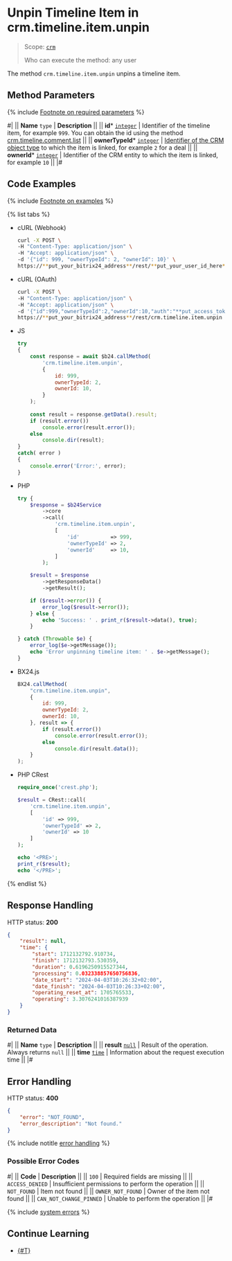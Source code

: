 # Unpin Timeline Item in crm.timeline.item.unpin

> Scope: [`crm`](../../../scopes/permissions.md)
>
> Who can execute the method: any user

The method `crm.timeline.item.unpin` unpins a timeline item.

## Method Parameters

{% include [Footnote on required parameters](../../../../_includes/required.md) %}

#|
|| **Name**
`type` | **Description** ||
|| **id***
[`integer`](../../../data-types.md) | Identifier of the timeline item, for example `999`. You can obtain the id using the method [crm.timeline.comment.list](../comments/crm-timeline-comment-list.md) ||
|| **ownerTypeId***
[`integer`](../../data-types.md#object_type) | [Identifier of the CRM object type](../../data-types.md#object_type) to which the item is linked, for example `2` for a deal ||
|| **ownerId***
[`integer`](../../../data-types.md) | Identifier of the CRM entity to which the item is linked, for example `10` ||
|#

## Code Examples

{% include [Footnote on examples](../../../../_includes/examples.md) %}

{% list tabs %}

- cURL (Webhook)

    ```bash
    curl -X POST \
    -H "Content-Type: application/json" \
    -H "Accept: application/json" \
    -d '{"id": 999, "ownerTypeId": 2, "ownerId": 10}' \
    https://**put_your_bitrix24_address**/rest/**put_your_user_id_here**/**put_your_webhook_here**/crm.timeline.item.unpin
    ```

- cURL (OAuth)

    ```bash
    curl -X POST \
    -H "Content-Type: application/json" \
    -H "Accept: application/json" \
    -d '{"id":999,"ownerTypeId":2,"ownerId":10,"auth":"**put_access_token_here**"}' \
    https://**put_your_bitrix24_address**/rest/crm.timeline.item.unpin
    ```

- JS

    ```js
    try
    {
    	const response = await $b24.callMethod(
    		'crm.timeline.item.unpin',
    		{
    			id: 999,
    			ownerTypeId: 2,
    			ownerId: 10,
    		}
    	);
    	
    	const result = response.getData().result;
    	if (result.error())
    		console.error(result.error());
    	else
    		console.dir(result);
    }
    catch( error )
    {
    	console.error('Error:', error);
    }
    ```

- PHP

    ```php
    try {
        $response = $b24Service
            ->core
            ->call(
                'crm.timeline.item.unpin',
                [
                    'id'          => 999,
                    'ownerTypeId' => 2,
                    'ownerId'     => 10,
                ]
            );
    
        $result = $response
            ->getResponseData()
            ->getResult();
    
        if ($result->error()) {
            error_log($result->error());
        } else {
            echo 'Success: ' . print_r($result->data(), true);
        }
    
    } catch (Throwable $e) {
        error_log($e->getMessage());
        echo 'Error unpinning timeline item: ' . $e->getMessage();
    }
    ```

- BX24.js

    ```js
    BX24.callMethod(
        "crm.timeline.item.unpin",
        {
            id: 999,
            ownerTypeId: 2,
            ownerId: 10,
        }, result => {
            if (result.error())
                console.error(result.error());
            else
                console.dir(result.data());
        }
    );
    ```

- PHP CRest

    ```php
    require_once('crest.php');

    $result = CRest::call(
        'crm.timeline.item.unpin',
        [
            'id' => 999,
            'ownerTypeId' => 2,
            'ownerId' => 10
        ]
    );

    echo '<PRE>';
    print_r($result);
    echo '</PRE>';
    ```

{% endlist %}

## Response Handling

HTTP status: **200**

```json
{
    "result": null,
    "time": {
        "start": 1712132792.910734,
        "finish": 1712132793.530359,
        "duration": 0.6196250915527344,
        "processing": 0.032338857650756836,
        "date_start": "2024-04-03T10:26:32+02:00",
        "date_finish": "2024-04-03T10:26:33+02:00",
        "operating_reset_at": 1705765533,
        "operating": 3.3076241016387939
    }
}
```

### Returned Data

#|
|| **Name**
`type` | **Description** ||
|| **result**
[`null`](../../../data-types.md) | Result of the operation. Always returns `null` ||
|| **time**
[`time`](../../../data-types.md#time) | Information about the request execution time ||
|#

## Error Handling

HTTP status: **400**

```json
{
    "error": "NOT_FOUND",
    "error_description": "Not found."
}
```

{% include notitle [error handling](../../../../_includes/error-info.md) %}

### Possible Error Codes

#|
|| **Code** | **Description** ||
|| `100` | Required fields are missing ||
|| `ACCESS_DENIED` | Insufficient permissions to perform the operation ||
|| `NOT_FOUND` | Item not found ||
|| `OWNER_NOT_FOUND` | Owner of the item not found ||
|| `CAN_NOT_CHANGE_PINNED` | Unable to perform the operation ||
|#

{% include [system errors](../../../../_includes/system-errors.md) %}

## Continue Learning

- [{#T}](./crm-timeline-item-pin.md)